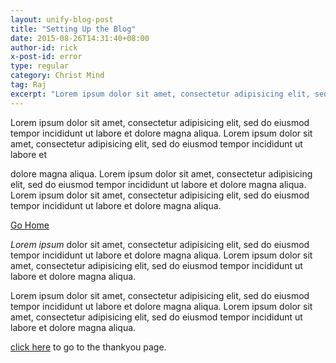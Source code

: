 ```yaml
---
layout: unify-blog-post
title: "Setting Up the Blog"
date: 2015-08-26T14:31:40+08:00
author-id: rick
x-post-id: error
type: regular
category: Christ Mind
tag: Raj
excerpt: "Lorem ipsum dolor sit amet, consectetur adipisicing elit, sed do eiusmod tempor incididunt ut labore et dolore magna aliqua." 
---
```


<div class="tag-box tag-box-v3">

  Lorem ipsum dolor sit amet, consectetur adipisicing elit, sed do eiusmod tempor
  incididunt ut labore et dolore magna aliqua. Lorem ipsum dolor sit amet,
  consectetur adipisicing elit, sed do eiusmod tempor incididunt ut labore et

  dolore magna aliqua. Lorem ipsum dolor sit amet, consectetur adipisicing elit,
  sed do eiusmod tempor incididunt ut labore et dolore magna aliqua. Lorem ipsum
  dolor sit amet, consectetur adipisicing elit, sed do eiusmod tempor incididunt
  ut labore et dolore magna aliqua. 

  [Go Home](/index.html)

</div>

*Lorem ipsum* dolor sit amet, consectetur adipisicing elit, sed do eiusmod tempor
incididunt ut labore et dolore magna aliqua. Lorem ipsum dolor sit amet,
consectetur adipisicing elit, sed do eiusmod tempor incididunt ut labore et
dolore magna aliqua. 

Lorem ipsum dolor sit amet, consectetur adipisicing elit, sed do eiusmod tempor
incididunt ut labore et dolore magna aliqua. Lorem ipsum dolor sit amet,
consectetur adipisicing elit, sed do eiusmod tempor incididunt ut labore et
dolore magna aliqua. 

[click here](/thanks.html) to go to the thankyou page.

